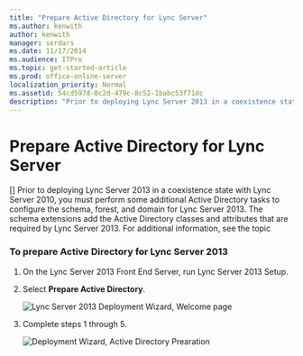 ```yaml
---
title: "Prepare Active Directory for Lync Server"
ms.author: kenwith
author: kenwith
manager: serdars
ms.date: 11/17/2014
ms.audience: ITPro
ms.topic: get-started-article
ms.prod: office-online-server
localization_priority: Normal
ms.assetid: 54cd597d-0c2d-479c-8c52-1babc53f71dc
description: "Prior to deploying Lync Server 2013 in a coexistence state with Lync Server 2010, you must perform some additional Active Directory tasks to configure the schema, forest, and domain for Lync Server 2013. The schema extensions add the Active Directory classes and attributes that are required by Lync Server 2013. For additional information, see the topic Preparing Active Directory Domain Services for Lync Server 2013."
---
```


# Prepare Active Directory for Lync Server
[]
Prior to deploying Lync Server 2013 in a coexistence state with Lync Server 2010, you must perform some additional Active Directory tasks to configure the schema, forest, and domain for Lync Server 2013. The schema extensions add the Active Directory classes and attributes that are required by Lync Server 2013. For additional information, see the topic 
<!-- [Preparing Active Directory Domain Services for Lync Server 2013](../../deployment/deploying-lync-server-2013/preparing-active-directory-domain-services-for-lync-server-2013.md). -->
  
### To prepare Active Directory for Lync Server 2013

1. On the Lync Server 2013 Front End Server, run Lync Server 2013 Setup.
    
2. Select **Prepare Active Directory**.
    
     ![Lync Server 2013 Deployment Wizard, Welcome page](../../media/migration_lyncserver_config_w15_deploy_wizard.jpg)
  
3. Complete steps 1 through 5.
    
     ![Deployment Wizard, Active Directory Prearation](../../media/migration_lyncserver_config_w15_prepad_final.jpg)
  

